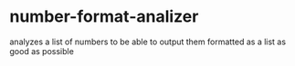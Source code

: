 # number-format-analizer
analyzes a list of numbers to be able to output them formatted as a list as good as possible
